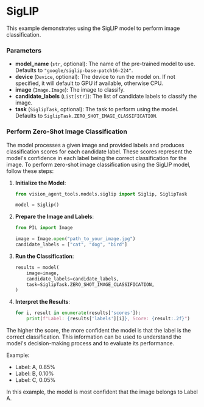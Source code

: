 # SigLIP 

This example demonstrates using the SigLIP model to perform image classification.

### Parameters

- **model_name** (`str`, optional): The name of the pre-trained model to use. Defaults to `"google/siglip-base-patch16-224"`.
- **device** (`Device`, optional): The device to run the model on. If not specified, it will default to GPU if available, otherwise CPU.
- **image** (`Image.Image`): The image to classify.
- **candidate_labels** (`List[str]`): The list of candidate labels to classify the image.
- **task** (`SiglipTask`, optional): The task to perform using the model. Defaults to `SiglipTask.ZERO_SHOT_IMAGE_CLASSIFICATION`.

### Perform Zero-Shot Image Classification

The model processes a given image and provided labels and produces classification scores for each candidate label. These scores represent the model's confidence in each label being the correct classification for the image. To perform zero-shot image classification using the SigLIP model, follow these steps:

1. **Initialize the Model**:
    ```python
    from vision_agent_tools.models.siglip import Siglip, SiglipTask

    model = Siglip()
    ```

2. **Prepare the Image and Labels**:
    ```python
    from PIL import Image

    image = Image.open("path_to_your_image.jpg")
    candidate_labels = ["cat", "dog", "bird"]
    ```

3. **Run the Classification**:
    ```python
    results = model(
        image=image,
        candidate_labels=candidate_labels,
        task=SiglipTask.ZERO_SHOT_IMAGE_CLASSIFICATION,
    )
    ```

4. **Interpret the Results**:
    ```python
    for i, result in enumerate(results['scores']):
        print(f"Label: {results['labels'][i]}, Score: {result:.2f}")
    ```
 
 The higher the score, the more confident the model is that the label is the correct classification.
 This information can be used to understand the model's decision-making process and to evaluate its performance.
 
 Example:
 - Label: A, 0.85%
 - Label: B, 0.10%
 - Label: C, 0.05%
 
 In this example, the model is most confident that the image belongs to Label A.
 